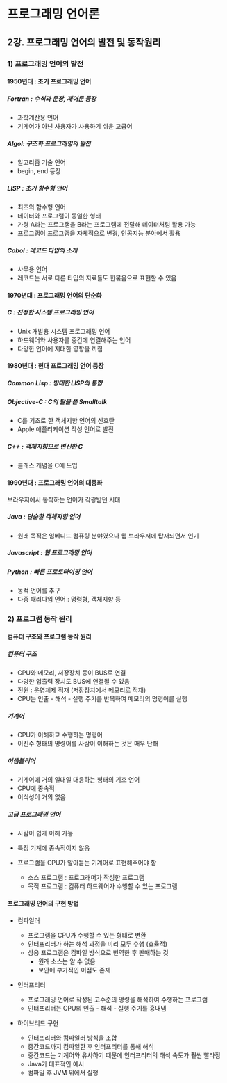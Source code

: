 # 프로그래밍 언어론

## 2강. 프로그래밍 언어의 발전 및 동작원리

### 1) 프로그래밍 언어의 발전

#### 1950년대 : 초기 프로그래밍 언어

##### Fortran : 수식과 문장, 제어문 등장

- 과학계산용 언어
- 기계어가 아닌 사용자가 사용하기 쉬운 고급어

##### Algol: 구조화 프로그래밍의 발전

- 알고리즘 기술 언어
- begin, end 등장

##### LISP : 초기 함수형 언어

- 최초의 함수형 언어
- 데이터와 프로그램이 동일한 형태
- 가령 A라는 프로그램을 B라는 프로그램에 전달해 데이터처럼 활용 가능
- 프로그램이 프로그램을 자체적으로 변경, 인공지능 분야에서 활용

##### Cobol : 레코드 타입의 소개

- 사무용 언어
- 레코드는 서로 다른 타입의 자료들도 한묶음으로 표현할 수 있음

#### 1970년대 : 프로그래밍 언어의 단순화

##### C : 진정한 시스템 프로그래밍 언어

- Unix 개발용 시스템 프로그래밍 언어
- 하드웨어와 사용자를 중간에 연결해주는 언어
- 다양한 언어에 지대한 영향을 끼침

#### 1980년대 : 현대 프로그래밍 언어 등장

##### Common Lisp : 방대한 LISP의 통합

##### Objective-C : C의 탈을 쓴 Smalltalk

- C를 기초로 한 객체지향 언어의 신호탄
- Apple 애플리케이션 작성 언어로 발전

##### C++ : 객체지향으로 변신한 C

- 클래스 개념을 C에 도입

#### 1990년대 : 프로그래밍 언어의 대중화

브라우저에서 동작하는 언어가 각광받던 시대

##### Java : 단순한 객체지향 언어

- 원래 목적은 임베디드 컴퓨팅 분야였으나 웹 브라우저에 탑재되면서 인기

##### Javascript : 웹 프로그래밍 언어

##### Python : 빠른 프로토타이핑 언어

- 동적 언어를 추구
- 다중 패러다임 언어 : 명령형, 객체지향 등

### 2) 프로그램 동작 원리

#### 컴퓨터 구조와 프로그램 동작 원리

##### 컴퓨터 구조

- CPU와 메모리, 저장장치 등이 BUS로 연결
- 다양한 입출력 장치도 BUS에 연결될 수 있음
- 전원 : 운영체제 적재 (저장장치에서 메모리로 적재)
- CPU는 인출 - 해석 - 실행 주기를 반복하여 메모리의 명령어를 실행

##### 기계어

- CPU가 이해하고 수행하는 명령어
- 이진수 형태의 명령어를 사람이 이해하는 것은 매우 난해

##### 어셈블리어

- 기계어에 거의 일대일 대응하는 형태의 기호 언어
- CPU에 종속적
- 이식성이 거의 없음

##### 고급 프로그래밍 언어

- 사람이 쉽게 이해 가능
- 특정 기계에 종속적이지 않음

- 프로그램을 CPU가 알아듣는 기계어로 표현해주어야 함
  - 소스 프로그램 : 프로그래머가 작성한 프로그램
  - 목적 프로그램 : 컴퓨터 하드웨어가 수행할 수 있는 프로그램

#### 프로그래밍 언어의 구현 방법

- 컴파일러
  - 프로그램을 CPU가 수행할 수 있는 형태로 변환
  - 인터프리터가 하는 해석 과정을 미리 모두 수행 (효율적)
  - 상용 프로그램은 컴파일 방식으로 번역한 후 판매하는 것
    - 원래 소스는 알 수 없음
    - 보안에 부가적인 이점도 존재

- 인터프리터
  - 프로그래밍 언어로 작성된 고수준의 명령을 해석하여 수행하는 프로그램
  - 인터프리터는 CPU의 인출 - 해석 - 실행 주기를 흉내냄

- 하이브리드 구현
  - 인터프리터와 컴파일러 방식을 조합
  - 중간코드까지 컴파일한 후 인터프리터를 통해 해석
  - 중간코드는 기계어와 유사하기 때문에 인터프리터의 해석 속도가 훨씬 빨라짐
  - Java가 대표적인 예시
  - 컴파일 후 JVM 위에서 실행

